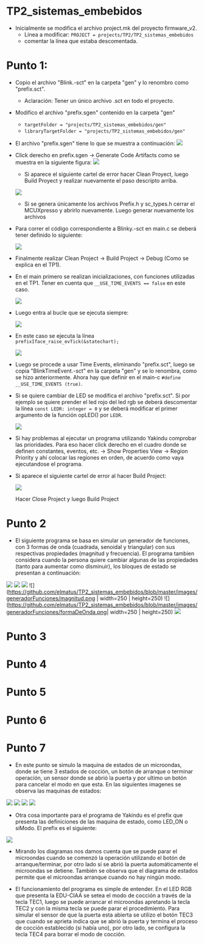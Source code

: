 # TP2_sistemas_embebidos

- Inicialmente se modifica el archivo project.mk del proyecto firmware_v2.
  - Línea a modificar: ```PROJECT = projects/TP2/TP2_sistemas_embebidos```
  - comentar la línea que estaba descomentada.
  
# Punto 1:

- Copio el archivo "Blink.-sct" en la carpeta "gen" y lo renombro como "prefix.sct".
  - Aclaración: Tener un único archivo .sct en todo el proyecto.
- Modifico el archivo "prefix.sgen" contenido en la carpeta "gen"
  -	```targetFolder = "projects/TP2_sistemas_embebidos/gen"```
  - ```libraryTargetFolder = "projects/TP2_sistemas_embebidos/gen"```
- El archivo "prefix.sgen" tiene lo que se muestra a continuación:
![](https://github.com/elmatus/TP2_sistemas_embebidos/blob/master/images/sgen.png)
- Click derecho en prefix.sgen -> Generate Code Artifacts como se muestra en la siguiente figura:
![](https://github.com/elmatus/TP2_sistemas_embebidos/blob/master/images/sgen-generateCode.png)
  - Si aparece el siguiente cartel de error hacer Clean Proyect, luego Build Proyect y realizar nuevamente el paso descripto arriba.
  
  ![](https://github.com/elmatus/TP2_sistemas_embebidos/blob/master/images/error_prefix_sgen.PNG)
  
  - Si se genera únicamente los archivos Prefix.h y sc_types.h cerrar el MCUXpresso y abrirlo nuevamente. Luego generar nuevamente los archivos
  
- Para correr el código correspondiente a Blinky.-sct en main.c se deberá tener definido lo siguiente: 

  ![](https://github.com/elmatus/TP2_sistemas_embebidos/blob/master/images/punto1_TimeEvents.PNG)
  
- Finalmente realizar Clean Project -> Build Project -> Debug (Como se explica en el TP1). 
  
- En el main primero se realizan inicializaciones, con funciones utilizadas en el TP1. Tener en cuenta que ```__USE_TIME_EVENTS == false```
  en este caso. 
  
  ![](https://github.com/elmatus/TP2_sistemas_embebidos/blob/master/images/punto1_main_init.PNG)
  
- Luego entra al bucle que se ejecuta siempre:

  ![](https://github.com/elmatus/TP2_sistemas_embebidos/blob/master/images/punto1_while.PNG)
  
- En este caso se ejecuta la línea ```prefixIface_raise_evTick(&statechart);```
  
  ![](https://github.com/elmatus/TP2_sistemas_embebidos/blob/master/images/punto1_raise_evTick.PNG)
  

- Luego se procede a usar Time Events, eliminando "prefix.sct", luego se copia "BlinkTimeEvent.-sct" en la carpeta "gen" y se lo
renombra, como se hizo anteriormente. Ahora hay que definir en el main-c ```#define __USE_TIME_EVENTS (true)```.

- Si se quiere cambiar de LED se modifica el archivo "prefix.sct". Si por ejemplo se quiere prender el led rojo del led rgb se deberá descomentar la línea ```const LEDR: integer = 0``` y se deberá modificar el primer argumento de la función opLED() por ```LEDR```. 

  ![](https://github.com/elmatus/TP2_sistemas_embebidos/blob/master/images/punto1_yakindu.PNG)

- Si hay problemas al ejecutar un programa utilizando Yakindu comprobar las prioridades. Para eso hacer click derecho en el cuadro donde se definen constantes, eventos, etc. -> Show Properties View -> Region Priority y ahí colocar las regiones en orden, de acuerdo como vaya ejecutandose el programa. 

- Si aparece el siguiente cartel de error al hacer Build Project:

  ![](https://github.com/elmatus/TP2_sistemas_embebidos/blob/master/images/error_build_project.jpeg)

  Hacer Close Project y luego Build Project

# Punto 2

 -  El siguiente programa se basa en simular un generador de funciones, con 3 formas de onda (cuadrada, senoidal y triangular) con sus respectivas propiedades (magnitud y frecuencia). El programa tambien considera cuando la persona quiere cambiar algunas de las propiedades (tanto para aumentar como disminuir), los bloques de estado se presentan a continuación:
 
 ![](https://github.com/elmatus/TP2_sistemas_embebidos/blob/master/images/generadorFunciones/main-region.png)
 ![](https://github.com/elmatus/TP2_sistemas_embebidos/blob/master/images/generadorFunciones/down-magnitud.png)
 ![](https://github.com/elmatus/TP2_sistemas_embebidos/blob/master/images/generadorFunciones/up-magnitud.png)
 ![](https://github.com/elmatus/TP2_sistemas_embebidos/blob/master/images/generadorFunciones/magnitud.png | width=250 | height=250)
 ![](https://github.com/elmatus/TP2_sistemas_embebidos/blob/master/images/generadorFunciones/formaDeOnda.png| width=250 | height=250)
 ![](https://github.com/elmatus/TP2_sistemas_embebidos/blob/master/images/generadorFunciones/tecx.png)

# Punto 3


# Punto 4


# Punto 5


# Punto 6


# Punto 7

- En este punto se simulo la maquina de estados de un microondas, donde se tiene 3 estados de cocción, un botón de arranque o terminar operación, un sensor donde se abrió la puerta y por ultimo un botón para cancelar el modo en que esta. En las siguientes imagenes se observa las maquinas de estados:

![](https://github.com/elmatus/TP2_sistemas_embebidos/blob/master/images/microondas/main-region.png)
![](https://github.com/elmatus/TP2_sistemas_embebidos/blob/master/images/microondas/arranque-terminar.png)
![](https://github.com/elmatus/TP2_sistemas_embebidos/blob/master/images/microondas/modos.png)
![](https://github.com/elmatus/TP2_sistemas_embebidos/blob/master/images/microondas/tecx.png)

- Otra cosa importante para el programa de Yakindu es el prefix que presenta las definiciones de las maquina de estado, como LED_ON o siModo. El prefix es el siguiente:

![](https://github.com/elmatus/TP2_sistemas_embebidos/blob/master/images/microondas/prefix.png)

- Mirando los diagramas nos damos cuenta que se puede parar el microondas cuando se comenzó la operación utilizando el botón de arranque/terminar,  por otro lado si se abrió la puerta automáticamente el microondas se detiene. También se observa que el diagrama de estados permite que el microondas arranque cuando no hay ningún modo.

- El funcionamiento del programa es simple de entender. En el LED RGB que presenta la EDU-CIAA se setea el modo de cocción a través de la tecla TEC1, luego se puede arrancar el microondas apretando la tecla TEC2 y con la misma tecla se puede parar el procedimiento. Para simular el sensor de que la puerta esta abierta se utilizo el botón TEC3 que cuando se aprieta indica que se abrió la puerta y termina el proceso de cocción establecido (si había uno), por otro lado, se configura la tecla TEC4 para borrar el modo de cocción.
